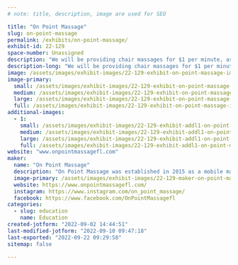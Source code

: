 ```yaml
---
# note: title, description, image are used for SEO

title: "On Point Massage"
slug: on-point-massage
permalink: /exhibits/on-point-massage/
exhibit-id: 22-129
space-number: Unassigned
description: "We will be providing chair massages for $1 per minute, as well as having a prize wheel for makers."
description-long: "We will be providing chair massages for $1 per minute. For younger makers, we will have a prize wheel to spin. We will also be giving away two 1-hour massages each day. These sessions will be done at our office in Winter Park. "
image: /assets/images/exhibit-images/22-129-exhibit-on-point-massage-img-7746-large.JPG
image-primary: 
  small: /assets/images/exhibit-images/22-129-exhibit-on-point-massage-img-7746-small.JPG
  medium: /assets/images/exhibit-images/22-129-exhibit-on-point-massage-img-7746-medium.JPG
  large: /assets/images/exhibit-images/22-129-exhibit-on-point-massage-img-7746-large.JPG
  full: /assets/images/exhibit-images/22-129-exhibit-on-point-massage-img-7746-full.JPG
additional-images: 
  - 1:
    small: /assets/images/exhibit-images/22-129-exhibit-addl1-on-point-massage-img-7747-small.JPG
    medium: /assets/images/exhibit-images/22-129-exhibit-addl1-on-point-massage-img-7747-medium.JPG
    large: /assets/images/exhibit-images/22-129-exhibit-addl1-on-point-massage-img-7747-large.JPG
    full: /assets/images/exhibit-images/22-129-exhibit-addl1-on-point-massage-img-7747-full.JPG
website: "www.onpointmassagefl.com"
maker: 
  name: "On Point Massage"
  description: "On Point Massage was established in 2015 as a mobile massage company. After four years of bringing massage into clients’ homes, it was time to take the next step. In 2019 On Point Massage opened its first brick-and-mortar location in Winter Park, Florida. We are proud to provide massage services customized to each client, corporation, and event at an affordable price. "
  image-primary: /assets/images/exhibit-images/22-129-maker-on-point-massage-11960139-765311596913559-1128015743949356004-n-medium.jpg
  website: https://www.onpointmassagefl.com/
  instagram: https://www.instagram.com/on_point_massage/
  facebook: https://www.facebook.com/OnPointMassagefl
categories: 
  - slug: education
    name: Education
created-jotform: "2022-09-02 14:44:51"
last-modified-jotform: "2022-09-10 09:47:18"
last-exported: "2022-09-22 09:29:58"
sitemap: false

---
```

